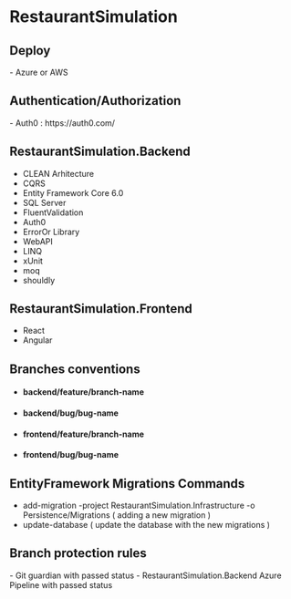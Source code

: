 # RestaurantSimulation

<h2>Deploy</h2>
- Azure or AWS

<h2>Authentication/Authorization</h2>
- Auth0 : https://auth0.com/

<h2>RestaurantSimulation.Backend</h2>

- CLEAN Arhitecture
- CQRS
- Entity Framework Core 6.0
- SQL Server
- FluentValidation
- Auth0
- ErrorOr Library
- WebAPI
- LINQ
- xUnit
- moq
- shouldly

<h2>RestaurantSimulation.Frontend</h2>

- React
- Angular

<h2>Branches conventions</h2>

- <h4>backend/feature/branch-name</h4>
- <h4>backend/bug/bug-name</h4>
- <h4>frontend/feature/branch-name</h4>
- <h4>frontend/bug/bug-name</h4>

<h2>EntityFramework Migrations Commands</h2>

- add-migration <migration-name> -project RestaurantSimulation.Infrastructure -o Persistence/Migrations ( adding a new migration )
- update-database ( update the database with the new migrations )

<h2>Branch protection rules</h2>
- Git guardian with passed status
- RestaurantSimulation.Backend Azure Pipeline with passed status
